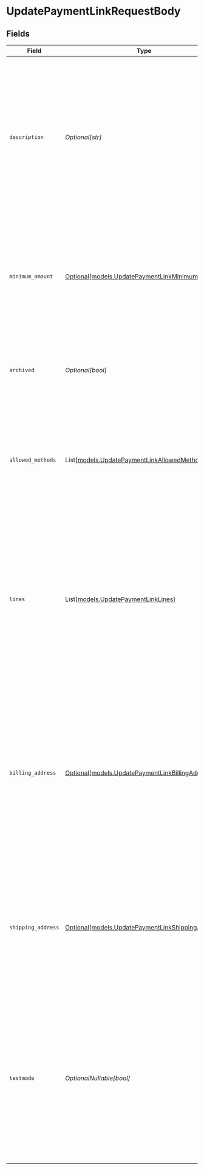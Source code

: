 # UpdatePaymentLinkRequestBody


## Fields

| Field                                                                                                                                                                                                                                                                                                               | Type                                                                                                                                                                                                                                                                                                                | Required                                                                                                                                                                                                                                                                                                            | Description                                                                                                                                                                                                                                                                                                         | Example                                                                                                                                                                                                                                                                                                             |
| ------------------------------------------------------------------------------------------------------------------------------------------------------------------------------------------------------------------------------------------------------------------------------------------------------------------- | ------------------------------------------------------------------------------------------------------------------------------------------------------------------------------------------------------------------------------------------------------------------------------------------------------------------- | ------------------------------------------------------------------------------------------------------------------------------------------------------------------------------------------------------------------------------------------------------------------------------------------------------------------- | ------------------------------------------------------------------------------------------------------------------------------------------------------------------------------------------------------------------------------------------------------------------------------------------------------------------- | ------------------------------------------------------------------------------------------------------------------------------------------------------------------------------------------------------------------------------------------------------------------------------------------------------------------- |
| `description`                                                                                                                                                                                                                                                                                                       | *Optional[str]*                                                                                                                                                                                                                                                                                                     | :heavy_minus_sign:                                                                                                                                                                                                                                                                                                  | A short description of the payment link. The description is visible in the Dashboard and will be shown on the customer's bank or card statement when possible.<br/><br/>Updating the description does not affect any previously existing payments created for this payment link.                                    | Chess Board                                                                                                                                                                                                                                                                                                         |
| `minimum_amount`                                                                                                                                                                                                                                                                                                    | [Optional[models.UpdatePaymentLinkMinimumAmount]](../models/updatepaymentlinkminimumamount.md)                                                                                                                                                                                                                      | :heavy_minus_sign:                                                                                                                                                                                                                                                                                                  | The minimum amount of the payment link. This property is only allowed when there is no amount provided. The customer will be prompted to enter a value greater than or equal to the minimum amount.                                                                                                                 |                                                                                                                                                                                                                                                                                                                     |
| `archived`                                                                                                                                                                                                                                                                                                          | *Optional[bool]*                                                                                                                                                                                                                                                                                                    | :heavy_minus_sign:                                                                                                                                                                                                                                                                                                  | Whether the payment link is archived. Customers will not be able to complete payments on archived payment links.                                                                                                                                                                                                    | false                                                                                                                                                                                                                                                                                                               |
| `allowed_methods`                                                                                                                                                                                                                                                                                                   | List[[models.UpdatePaymentLinkAllowedMethods](../models/updatepaymentlinkallowedmethods.md)]                                                                                                                                                                                                                        | :heavy_minus_sign:                                                                                                                                                                                                                                                                                                  | An array of payment methods that are allowed to be used for this payment link. When this parameter is not provided or is an empty array, all enabled payment methods will be available.                                                                                                                             |                                                                                                                                                                                                                                                                                                                     |
| `lines`                                                                                                                                                                                                                                                                                                             | List[[models.UpdatePaymentLinkLines](../models/updatepaymentlinklines.md)]                                                                                                                                                                                                                                          | :heavy_minus_sign:                                                                                                                                                                                                                                                                                                  | Optionally provide the order lines for the payment. Each line contains details such as a description of the item ordered and its price.<br/><br/>All lines must have the same currency as the payment.<br/><br/>Required for payment methods `billie`, `in3`, `klarna`, `riverty` and `voucher`.                    |                                                                                                                                                                                                                                                                                                                     |
| `billing_address`                                                                                                                                                                                                                                                                                                   | [Optional[models.UpdatePaymentLinkBillingAddress]](../models/updatepaymentlinkbillingaddress.md)                                                                                                                                                                                                                    | :heavy_minus_sign:                                                                                                                                                                                                                                                                                                  | The customer's billing address details. We advise to provide these details to improve fraud protection and conversion.<br/><br/>Should include `email` or a valid postal address consisting of `streetAndNumber`, `postalCode`, `city` and `country`.<br/><br/>Required for payment method `in3`, `klarna`, `billie` and `riverty`. |                                                                                                                                                                                                                                                                                                                     |
| `shipping_address`                                                                                                                                                                                                                                                                                                  | [Optional[models.UpdatePaymentLinkShippingAddress]](../models/updatepaymentlinkshippingaddress.md)                                                                                                                                                                                                                  | :heavy_minus_sign:                                                                                                                                                                                                                                                                                                  | The customer's shipping address details. We advise to provide these details to improve fraud protection and conversion.<br/><br/>Should include `email` or a valid postal address consisting of `streetAndNumber`, `postalCode`, `city` and `country`.                                                              |                                                                                                                                                                                                                                                                                                                     |
| `testmode`                                                                                                                                                                                                                                                                                                          | *OptionalNullable[bool]*                                                                                                                                                                                                                                                                                            | :heavy_minus_sign:                                                                                                                                                                                                                                                                                                  | Most API credentials are specifically created for either live mode or test mode. For organization-level credentials such as OAuth access tokens, you can enable test mode by setting `testmode` to `true`.<br/><br/>Test entities cannot be retrieved when the endpoint is set to live mode, and vice versa.        | false                                                                                                                                                                                                                                                                                                               |